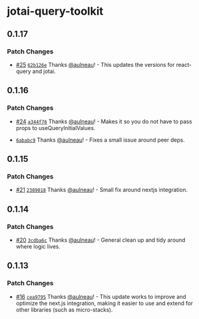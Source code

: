 # jotai-query-toolkit

## 0.1.17

### Patch Changes

- [#25](https://github.com/fungible-systems/jotai-query-toolkit/pull/25) [`62b126e`](https://github.com/fungible-systems/jotai-query-toolkit/commit/62b126ebaf7dfaebce8265d619f82d4bb9990633) Thanks [@aulneau](https://github.com/aulneau)! - This updates the versions for react-query and jotai.

## 0.1.16

### Patch Changes

- [#24](https://github.com/fungible-systems/jotai-query-toolkit/pull/24) [`a344f76`](https://github.com/fungible-systems/jotai-query-toolkit/commit/a344f7625dbd4b8d4c24d5d52f2964d85095f914) Thanks [@aulneau](https://github.com/aulneau)! - Makes it so you do not have to pass props to useQueryInitialValues.

* [`6ababc9`](https://github.com/fungible-systems/jotai-query-toolkit/commit/6ababc9726caf6b8a10a4db2e3c33ee0b124d08a) Thanks [@aulneau](https://github.com/aulneau)! - Fixes a small issue around peer deps.

## 0.1.15

### Patch Changes

- [#21](https://github.com/fungible-systems/jotai-query-toolkit/pull/21) [`2389018`](https://github.com/fungible-systems/jotai-query-toolkit/commit/238901869f8cecd2ba00184d99dcf6f2b5e04db8) Thanks [@aulneau](https://github.com/aulneau)! - Small fix around nextjs integration.

## 0.1.14

### Patch Changes

- [#20](https://github.com/fungible-systems/jotai-query-toolkit/pull/20) [`3cdba6c`](https://github.com/fungible-systems/jotai-query-toolkit/commit/3cdba6c65d09c615b1851a2f9c02db3273c60848) Thanks [@aulneau](https://github.com/aulneau)! - General clean up and tidy around where logic lives.

## 0.1.13

### Patch Changes

- [#16](https://github.com/fungible-systems/jotai-query-toolkit/pull/16) [`cea9795`](https://github.com/fungible-systems/jotai-query-toolkit/commit/cea9795622e450f8706da1ed7d1452ebf3bcafa3) Thanks [@aulneau](https://github.com/aulneau)! - This update works to improve and optimize the next.js integration, making it easier to use and extend for other libraries (such as micro-stacks).
